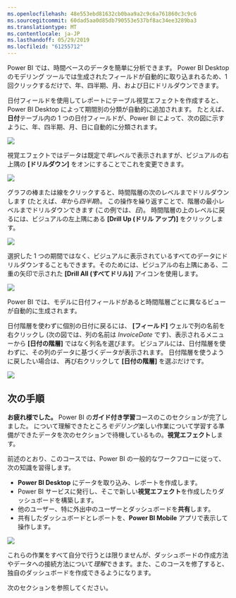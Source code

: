 ```yaml
---
ms.openlocfilehash: 48e553ebd81632cb0baa9a2c9c6a761860c3c9c6
ms.sourcegitcommit: 60dad5aa0d85db790553e537bf8ac34ee3289ba3
ms.translationtype: MT
ms.contentlocale: ja-JP
ms.lasthandoff: 05/29/2019
ms.locfileid: "61255712"
---
```

Power BI では、時間ベースのデータを簡単に分析できます。 Power BI Desktop のモデリング ツールでは生成されたフィールドが自動的に取り込まれるため、1 回クリックするだけで、年、四半期、月、および日にドリルダウンできます。  

日付フィールドを使用してレポートにテーブル視覚エフェクトを作成すると、Power BI Desktop によって期間別の分類が自動的に追加されます。 たとえば、**日付**テーブル内の 1 つの日付フィールドが、Power BI によって、次の図に示すように、年、四半期、月、日に自動的に分類されます。

![](media/2-6a-explore-time-based-data/2-6a_1.png)

視覚エフェクトではデータは既定で*年*レベルで表示されますが、ビジュアルの右上隅の **[ドリルダウン]** をオンにすることでこれを変更できます。

![](media/2-6a-explore-time-based-data/2-6a_2.png)

グラフの棒または線をクリックすると、時間階層の次のレベルまでドリルダウンします (たとえば、*年*から*四半期*)。 この操作を繰り返すことで、階層の最小レベルまでドリルダウンできます (この例では、*日*)。 時間階層の上のレベルに戻るには、ビジュアルの左上隅にある **[Drill Up (ドリル アップ)]** をクリックします。

![](media/2-6a-explore-time-based-data/2-6a_3.png)

選択した 1 つの期間ではなく、ビジュアルに表示されているすべてのデータにドリルダウンすることもできます。そのためには、ビジュアルの右上隅にある、二重の矢印で示された **[Drill All (すべてドリル)]** アイコンを使用します。

![](media/2-6a-explore-time-based-data/2-6a_4.png)

Power BI では、モデルに日付フィールドがあると時間階層ごとに異なるビューが自動的に生成されます。

日付階層を使わずに個別の日付に戻るには、 **[フィールド]** ウェルで列の名前を右クリックし (次の図では、列の名前は *InvoiceDate* です)、表示されるメニューから **[日付の階層]** ではなく列名を選びます。 ビジュアルには、日付階層を使わずに、その列のデータに基づくデータが表示されます。 日付階層を使うように戻したい場合は、 再び右クリックして **[日付の階層]** を選ぶだけです。

![](media/2-6a-explore-time-based-data/2-6a_5.png)

## <a name="next-steps"></a>次の手順
**お疲れ様でした。** Power BI の**ガイド付き学習**コースのこのセクションが完了しました。 について理解できたところ*モデリング*楽しい作業について学習する準備ができたデータを次のセクションで待機しているもの。**視覚エフェクト**します。

前述のとおり、このコースでは、Power BI の一般的なワークフローに従って、次の知識を習得します。

* **Power BI Desktop** にデータを取り込み、レポートを作成します。
* Power BI サービスに発行し、そこで新しい**視覚エフェクト**を作成したりダッシュボードを構築します。
* 他のユーザー、特に外出中のユーザーとダッシュボードを**共有**します。
* 共有したダッシュボードとレポートを、**Power BI Mobile** アプリで表示して操作します。

![](media/2-6a-explore-time-based-data/c0a1_1.png)

これらの作業をすべて自分で行うとは限りませんが、ダッシュボードの作成方法やデータへの接続方法について*理解*できます。また、このコースを修了すると、独自のダッシュボードを作成できるようになります。

次のセクションを参照してください。

